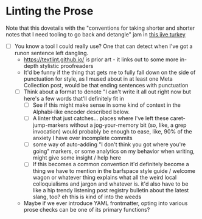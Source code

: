 # Linting the Prose

Note that this dovetails with the "conventions for taking shorter and shorter notes that I need tooling to go back and detangle" jam in [this jive turkey](c5840859-b706-4750-8a14-0ae006f91ffa.md)

- [ ] You know a tool I could really use? One that can detect when I've got a runon sentence left dangling.
  - https://textlint.github.io/ is prior art - it links out to some more in-depth stylistic proofreaders
  - It'd be funny if the thing that gets me to fully fall down on the side of punctuation for style, as I mused about in at least one Meta Collection post, would be that ending sentences with punctuation
  - [ ] Think about a format to denote "I can't write it all out right now but here's a few words that'll definitely fit in
    - [ ] See if this might make sense in some kind of context in the Alphabi-like encoder described below.
    - [ ] A linter that just catches... places where I've left these caret-jump-markers without a jog-your-memory bit (so, like, a grep invocation) would probably be enough to ease, like, 90% of the anxiety I have over incomplete commits
    - [ ] some way of auto-adding "I don't think you got where you're going" markers, or some analytics on my behavior when writing, might give some insight / help here
    - [ ] If this becomes a common convention it'd definitely become a thing we have to mention in the barfspace style guide / welcome wagon or whatever thing explains what all the weird local colloquialisms and jargon and whatever is. it'd also have to be like a hip trendy listening post registry bulletin about the latest slang, too? eh this is kind of into the weeds
  - Maybe if we ever introduce YAML frontmatter, opting into various prose checks can be one of its primary functions?
